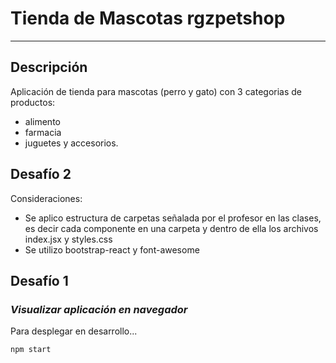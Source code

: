 # Tienda de Mascotas rgzpetshop
***
## Descripción
Aplicación de tienda para mascotas (perro y gato) con 3 categorias de productos: 
- alimento
- farmacia
- juguetes y accesorios. 

## Desafío 2
Consideraciones:
- Se aplico estructura de carpetas señalada por el profesor en las clases, es decir cada componente en una carpeta y dentro de ella los archivos index.jsx y styles.css
- Se utilizo bootstrap-react y font-awesome

## Desafío 1
### _Visualizar aplicación en navegador_
Para desplegar en desarrollo...
```sh
npm start
```
